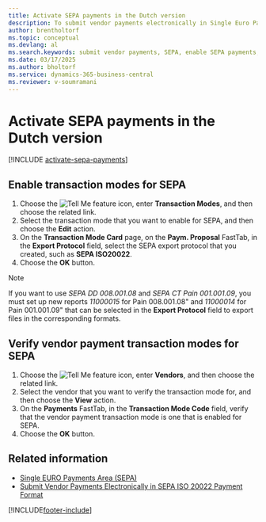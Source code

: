 ```yaml
---
title: Activate SEPA payments in the Dutch version
description: To submit vendor payments electronically in Single Euro Payments Area (SEPA) ISO 20022 payment format, you must set up prerequisites for enabling SEPA payments.
author: brentholtorf
ms.topic: conceptual
ms.devlang: al
ms.search.keywords: submit vendor payments, SEPA, enable SEPA payments, electronic vendor payments, Dutch version, Netherlands
ms.date: 03/17/2025
ms.author: bholtorf
ms.service: dynamics-365-business-central
ms.reviewer: v-soumramani
---
```


# Activate SEPA payments in the Dutch version

[!INCLUDE [activate-sepa-payments](../includes/BENL/activate-sepa-payments.md)]

## Enable transaction modes for SEPA  

1. Choose the ![Tell Me feature](../../media/ui-search/search_small.png "Tell me what you want to do") icon, enter **Transaction Modes**, and then choose the related link.  
1. Select the transaction mode that you want to enable for SEPA, and then choose the **Edit** action.  
1. On the **Transaction Mode Card** page, on the **Paym. Proposal** FastTab, in the **Export Protocol** field, select the SEPA export protocol that you created, such as **SEPA ISO20022**.  
1. Choose the **OK** button.  

> [!NOTE]
> If you want to use *SEPA DD 008.001.08* and *SEPA CT Pain 001.001.09*, you must set up new reports *11000015* for Pain 008.001.08" and *11000014* for Pain 001.001.09" that can be selected in the **Export Protocol** field to export files in the corresponding formats.  

## Verify vendor payment transaction modes for SEPA  

1. Choose the ![Tell Me feature](../../media/ui-search/search_small.png "Tell me what you want to do") icon, enter **Vendors**, and then choose the related link.  
1. Select the vendor that you want to verify the transaction mode for, and then choose the **View** action.  
1. On the **Payments** FastTab, in the **Transaction Mode Code** field, verify that the vendor payment transaction mode is one that is enabled for SEPA.  
1. Choose the **OK** button.  

## Related information

- [Single EURO Payments Area (SEPA)](single-euro-payments-area-sepa-.md)  
- [Submit Vendor Payments Electronically in SEPA ISO 20022 Payment Format](how-to-submit-vendor-payments-electronically-in-sepa-iso-20022-payment-format.md)  

[!INCLUDE[footer-include](../../includes/footer-banner.md)]
